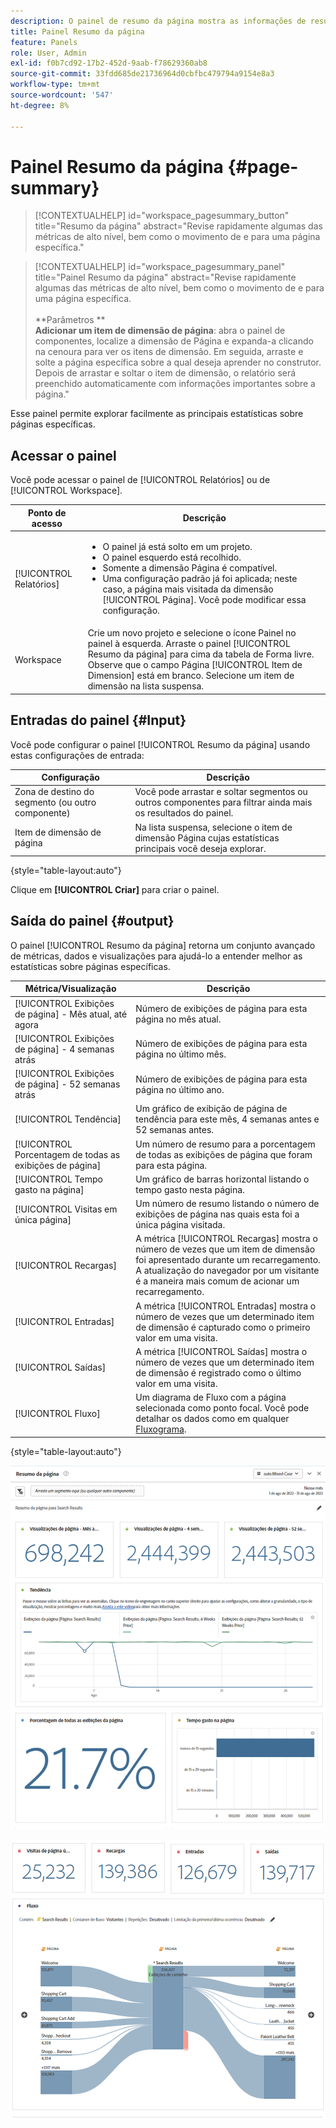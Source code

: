 ```yaml
---
description: O painel de resumo da página mostra as informações de resumo de uma página de sua escolha.
title: Painel Resumo da página
feature: Panels
role: User, Admin
exl-id: f0b7cd92-17b2-452d-9aab-f78629360ab8
source-git-commit: 33fdd685de21736964d0cbfbc479794a9154e8a3
workflow-type: tm+mt
source-wordcount: '547'
ht-degree: 8%

---
```


# Painel Resumo da página {#page-summary}

<!-- markdownlint-disable MD034 -->

>[!CONTEXTUALHELP]
>id="workspace_pagesummary_button"
>title="Resumo da página"
>abstract="Revise rapidamente algumas das métricas de alto nível, bem como o movimento de e para uma página específica."

<!-- markdownlint-enable MD034 -->

<!-- markdownlint-disable MD034 -->

>[!CONTEXTUALHELP]
>id="workspace_pagesummary_panel"
>title="Painel Resumo da página"
>abstract="Revise rapidamente algumas das métricas de alto nível, bem como o movimento de e para uma página específica.<br/><br/>**Parâmetros **<br/>**Adicionar um item de dimensão de página**: abra o painel de componentes, localize a dimensão de Página e expanda-a clicando na cenoura para ver os itens de dimensão. Em seguida, arraste e solte a página específica sobre a qual deseja aprender no construtor. Depois de arrastar e soltar o item de dimensão, o relatório será preenchido automaticamente com informações importantes sobre a página."

<!-- markdownlint-enable MD034 -->


Esse painel permite explorar facilmente as principais estatísticas sobre páginas específicas.

## Acessar o painel

Você pode acessar o painel de [!UICONTROL Relatórios] ou de [!UICONTROL Workspace].

| Ponto de acesso | Descrição |
| --- | --- |
| [!UICONTROL Relatórios] | <ul><li>O painel já está solto em um projeto.</li><li>O painel esquerdo está recolhido.</li><li>Somente a dimensão Página é compatível.</li><li>Uma configuração padrão já foi aplicada; neste caso, a página mais visitada da dimensão [!UICONTROL Página]. Você pode modificar essa configuração.</li></ul> |
| Workspace | Crie um novo projeto e selecione o ícone Painel no painel à esquerda. Arraste o painel [!UICONTROL Resumo da página] para cima da tabela de Forma livre. Observe que o campo Página [!UICONTROL Item de Dimension] está em branco. Selecione um item de dimensão na lista suspensa. |

## Entradas do painel {#Input}

Você pode configurar o painel [!UICONTROL Resumo da página] usando estas configurações de entrada:

| Configuração | Descrição |
| --- | --- |
| Zona de destino do segmento (ou outro componente) | Você pode arrastar e soltar segmentos ou outros componentes para filtrar ainda mais os resultados do painel. |
| Item de dimensão de página | Na lista suspensa, selecione o item de dimensão Página cujas estatísticas principais você deseja explorar. |

{style="table-layout:auto"}

Clique em **[!UICONTROL Criar]** para criar o painel.

## Saída do painel {#output}

O painel [!UICONTROL Resumo da página] retorna um conjunto avançado de métricas, dados e visualizações para ajudá-lo a entender melhor as estatísticas sobre páginas específicas.

| Métrica/Visualização | Descrição |
| --- | --- |
| [!UICONTROL Exibições de página] - Mês atual, até agora | Número de exibições de página para esta página no mês atual. |
| [!UICONTROL Exibições de página] - 4 semanas atrás | Número de exibições de página para esta página no último mês. |
| [!UICONTROL Exibições de página] - 52 semanas atrás | Número de exibições de página para esta página no último ano. |
| [!UICONTROL Tendência] | Um gráfico de exibição de página de tendência para este mês, 4 semanas antes e 52 semanas antes. |
| [!UICONTROL Porcentagem de todas as exibições de página] | Um número de resumo para a porcentagem de todas as exibições de página que foram para esta página. |
| [!UICONTROL Tempo gasto na página] | Um gráfico de barras horizontal listando o tempo gasto nesta página. |
| [!UICONTROL Visitas em única página] | Um número de resumo listando o número de exibições de página nas quais esta foi a única página visitada. |
| [!UICONTROL Recargas] | A métrica [!UICONTROL Recargas] mostra o número de vezes que um item de dimensão foi apresentado durante um recarregamento. A atualização do navegador por um visitante é a maneira mais comum de acionar um recarregamento. |
| [!UICONTROL Entradas] | A métrica [!UICONTROL Entradas] mostra o número de vezes que um determinado item de dimensão é capturado como o primeiro valor em uma visita. |
| [!UICONTROL Saídas] | A métrica [!UICONTROL Saídas] mostra o número de vezes que um determinado item de dimensão é registrado como o último valor em uma visita. |
| [!UICONTROL Fluxo] | Um diagrama de Fluxo com a página selecionada como ponto focal. Você pode detalhar os dados como em qualquer [Fluxograma](/help/analyze/analysis-workspace/visualizations/c-flow/create-flow.md). |

{style="table-layout:auto"}

![Painel Resumo da página](assets/page-sum1.png)

![Métricas e fluxo](assets/page-sum2.png)
